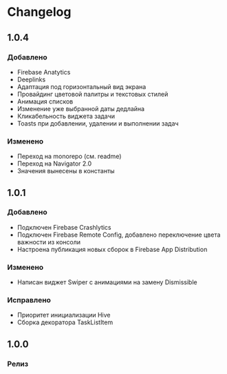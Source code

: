# Changelog

## 1.0.4

### Добавлено

- Firebase Anatytics
- Deeplinks
- Адаптация под горизонтальный вид экрана
- Провайдинг цветовой палитры и текстовых стилей
- Анимация списков
- Изменение уже выбранной даты дедлайна
- Кликабельность виджета задачи
- Toasts при добавлении, удалении и выполнении задач

### Изменено

- Переход на monorepo (см. readme)
- Переход на Navigator 2.0
- Значения вынесены в константы

## 1.0.1

### Добавлено

- Подключен Firebase Crashlytics
- Подключен Firebase Remote Config, добавлено переключение цвета важности из консоли
- Настроена публикация новых сборок в Firebase App Distribution

### Изменено

- Написан виджет Swiper с анимациями на замену Dismissible

### Исправлено

- Приоритет инициализации Hive
- Сборка декоратора TaskListItem

## 1.0.0

### Релиз
